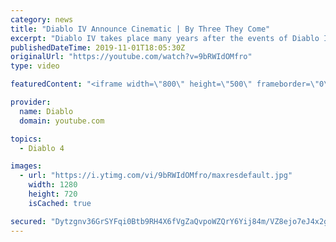 ```yaml
---
category: news
title: "Diablo IV Announce Cinematic | By Three They Come"
excerpt: "Diablo IV takes place many years after the events of Diablo III, after millions have been slaughtered by the actions of the High Heavens and Burning Hells alike."
publishedDateTime: 2019-11-01T18:05:30Z
originalUrl: "https://youtube.com/watch?v=9bRWIdOMfro"
type: video

featuredContent: "<iframe width=\"800\" height=\"500\" frameborder=\"0\" src=\"https://www.youtube.com/embed/9bRWIdOMfro\" allow=\"accelerometer; autoplay; encrypted-media; gyroscope; picture-in-picture\" allowfullscreen></iframe>"

provider:
  name: Diablo
  domain: youtube.com

topics:
  - Diablo 4

images:
  - url: "https://i.ytimg.com/vi/9bRWIdOMfro/maxresdefault.jpg"
    width: 1280
    height: 720
    isCached: true

secured: "Dytzgnv36GrSYFqi0Btb9RH4X6fVgZaQvpoWZQrY6Yij84m/VZ8ejo7eJ4x2gMDco1fjmCsYAXlAq1WXZWn+un6RlJnn76lLqjauCkDf7osb0PDerfpjmSk9xKtFSj4uXCMzUdWZqZ7wOID5GQVU0gVawiFuqiUMudZ3b6yQxKOMnlWrv+jwAppzmBwkOdBJ1AZrX26iUetDs7Vb5I+JVyf8pOOPcbMlI8iXztEuxw0Z0J0/spOYLNkvSi7Oa/9B/t7kKAd1uXiWf9ryDQ81vWO05yt6g2luzXjNz3TwQEUkfNHaauSKDYyYUleFrejsKTqKpofl1ICSC6Td8pffsJEjSAPTcgafoXFkFUmjrEACdfFwssadgIKcg5mZGLXsgxbNp+pp08Qs8PunFhsXhWTgwctsbR+L0RKhdplaGJCFXyFUpUhki9BgBkDyw+JD;V9nU4IpaG41HccQiM3UkHg=="
---
```


